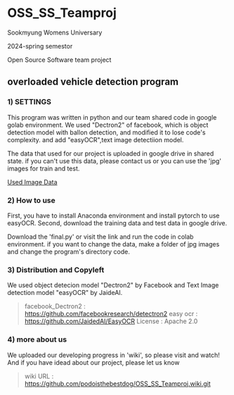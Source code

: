 # OSS_SS_Teamproj
Sookmyung Womens Universary 

2024-spring semestor

Open Source Software team project

## overloaded vehicle detection program

### 1) SETTINGS
   
 This program was written in python and our team shared code in google golab environment.
We used "Dectron2" of facebook, which is object detection model with ballon detection, and modified it to lose code's complexity.
and add "easyOCR",text image detectiion model.

The data that used for our project is uploaded in google drive in shared state. 
if you can't use this data, please contact us or you can use the 'jpg' images for train and test.

[Used Image Data](https://drive.google.com/drive/folders/1sjEpVfYICoc9p9XbG2-4ivKQwat6e4cv?usp=drive_link)


### 2) How to use
First, you have to install Anaconda environment and install pytorch to use easyOCR.
Second, download the training data and test data in google drive.

Download the 'final.py' or visit the link and run the code in colab environment.
if you want to change the data, make a folder of jpg images and change the program's directory code.

### 3) Distribution and Copyleft
We used object detecion model "Dectron2" by Facebook and Text Image detection model "easyOCR" by JaideAI.

>facebook_Dectron2 : https://github.com/facebookresearch/detectron2
>easy ocr : https://github.com/JaidedAI/EasyOCR
>License : Apache 2.0

### 4) more about us

We uploaded our developing progress in 'wiki', so please visit and watch!
And if you have idead about our project, please let us know 

>wiki URL : https://github.com/podoisthebestdog/OSS_SS_Teamproj.wiki.git
